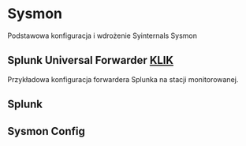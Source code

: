 # Sysmon
Podstawowa konfiguracja i wdrożenie Syinternals Sysmon

## Splunk Universal Forwarder [KLIK](https://github.com/Ravikin/Sysmon/tree/master/SplunkUniversalForwarder)
Przykładowa konfiguracja forwardera Splunka na stacji monitorowanej.

## Splunk

## Sysmon Config
